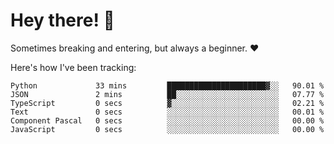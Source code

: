 # Hey there! 👋
Sometimes breaking and entering, but always a beginner. ❤️

Here's how I've been tracking:
<!--START_SECTION:waka-->

```text
Python             33 mins         ██████████████████████▓░░   90.01 %
JSON               2 mins          ██░░░░░░░░░░░░░░░░░░░░░░░   07.77 %
TypeScript         0 secs          ▓░░░░░░░░░░░░░░░░░░░░░░░░   02.21 %
Text               0 secs          ░░░░░░░░░░░░░░░░░░░░░░░░░   00.01 %
Component Pascal   0 secs          ░░░░░░░░░░░░░░░░░░░░░░░░░   00.00 %
JavaScript         0 secs          ░░░░░░░░░░░░░░░░░░░░░░░░░   00.00 %
```

<!--END_SECTION:waka-->
